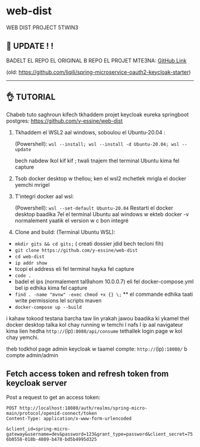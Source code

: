 # web-dist
WEB DIST PROJECT 5TWIN3
## 👺 UPDATE ! !
BADELT EL REPO EL ORIGINAL B REPO EL PROJET MTE3NA:
[GitHub Link](https://github.com/y-essine/web-dist)

(old: https://github.com/liqili/spring-microservice-oauth2-keycloak-starter)

_______________________________________________

## 👌 TUTORIAL
Chabeb tuto saghroun kifech tkhaddem projet keycloak eureka springboot postgres:
https://github.com/y-essine/web-dist

1. Tkhaddem el WSL2 aal windows, soboulou el Ubuntu-20.04 :
   
   (Powershell): `wsl --install; wsl --install -d Ubuntu-20.04; wsl --update`

   bech nabdew lkol kif kif ;  twali tnajem thel terminal Ubuntu kima fel capture 

3. Tsob docker desktop w thellou; ken el wsl2 mchetlek mrigla el docker yemchi mrigel

4. T'integri docker aal wsl: 

   (Powershell): `wsl --set-default Ubuntu-20.04`
Restarti el docker desktop baadika 7el el terminal Ubuntu aal windows w ekteb docker -v normalement yaatik el version w c bon integré

5. Clone and build: (Terminal Ubuntu WSL): 
-  `mkdir gits && cd gits;` ( creati dossier jdid bech tecloni fih)
- `git clone https://github.com/y-essine/web-dist`
- `cd web-dist`
- `ip addr show `
- tcopi el address eli fel terminal hayka fel capture
- `code .`
- badel el ips (normalement tal9ahom 10.0.0.7) eli fel docker-compose.yml bel ip edhika kima fel capture
- `find . -name "mvnw" -exec chmod +x {} \;`
** el commande edhika taati write permissions lel scripts maven
- `docker-compose up --build`

i kahaw tokood testana barcha taw lin yrakah jawou baadika
ki ykamel thel docker desktop talka kol chay running w 
temchi l nafs l ip aal navigateur kima lien hedha `http://`(ip)`:8080/api/consume`
tethallek login page w kol chay yemchi.

theb todkhol page admin keycloak w taamel compte: `http://`(ip)`:18080/` b compte admin/admin

## Fetch access token and refresh token from keycloak server
Post a request to get an access token:

`POST http://localhost:18080/auth/realms/spring-micro-main/protocol/openid-connect/token`  
 `Content-Type: application/x-www-form-urlencoded`
 
 `&client_id=spring-micro-gateway&username=dev&password=123&grant_type=password&client_secret=756b0558-018b-4809-b478-bd5b4995d325`
